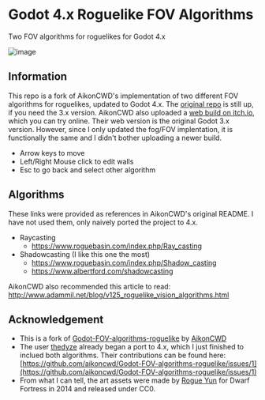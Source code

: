 # Godot 4.x Roguelike FOV Algorithms
Two FOV algorithms for roguelikes for Godot 4.x

![image](https://i.imgur.com/1rU4JgF.gif)

## Information

This repo is a fork of AikonCWD's implementation of two different FOV algorithms for roguelikes, updated to Godot 4.x.
The [original repo](https://github.com/aikoncwd/Godot-FOV-algorithms-roguelike) is still up, if you need the 3.x version.
AikonCWD also uploaded a [web build on itch.io](https://aikoncwd.itch.io/godot-fov-algorithms-for-roguelikes), which you can try online.
Their web version is the original Godot 3.x version. However, since I only updated the fog/FOV implentation, it is functionally the same and I didn't bother uploading a newer build.

- Arrow keys to move
- Left/Right Mouse click to edit walls
- Esc to go back and select other algorithm

## Algorithms
These links were provided as references in AikonCWD's original README. I have not used them, only naively ported the project to 4.x.

- Raycasting
  - https://www.roguebasin.com/index.php/Ray_casting
- Shadowcasting (I like this one the most)
  - https://www.roguebasin.com/index.php/Shadow_casting
  - https://www.albertford.com/shadowcasting

AikonCWD also recommended this article to read: http://www.adammil.net/blog/v125_roguelike_vision_algorithms.html

## Acknowledgement
- This is a fork of [Godot-FOV-algorithms-roguelike](https://github.com/aikoncwd/Godot-FOV-algorithms-roguelike) by [AikonCWD](https://github.com/aikoncwd)
- The user [thedyze](https://github.com/thedyze) already began a port to 4.x, which I just finished to inclued both algorithms.
Their contributions can be found here: [https://github.com/aikoncwd/Godot-FOV-algorithms-roguelike/issues/1](https://github.com/aikoncwd/Godot-FOV-algorithms-roguelike/issues/1)
- From what I can tell, the art assets were made by [Rogue Yun](http://www.bay12forums.com/smf/index.php?topic=144897.0) for Dwarf Fortress in 2014 and released under CC0.

